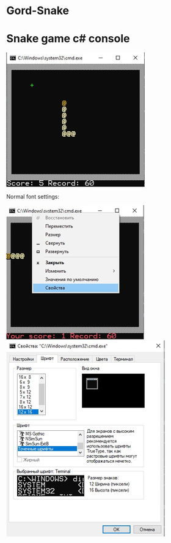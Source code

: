 # Gord-Snake
<h1>Snake game c# console</h1>  

![alt text](screenshots/gameplay.jpg "Interface")  

Normal font settings:  

![alt text](screenshots/settings1.jpg "Normal settings")  
![alt text](screenshots/settings2.jpg "Normal settings")
